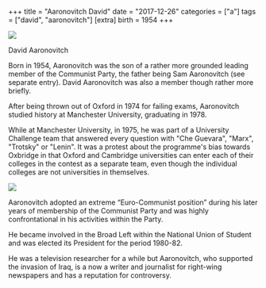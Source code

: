 +++
title = "Aaronovitch David"
date = "2017-12-26"
categories = ["a"]
tags = ["david", "aaronovitch"]
[extra]
birth = 1954
+++

![](https://grahamstevenson.me.uk/wp-content/uploads/2019/02/Aaronovitch-David.jpg)

David Aaronovitch

Born in 1954, Aaronovitch was the son of a rather more grounded leading member of the Communist Party, the father being Sam Aaronovitch (see separate entry). David Aaronovitch was also a member though rather more briefly.

After being thrown out of Oxford in 1974 for failing exams, Aaronovitch studied history at Manchester University, graduating in 1978.

While at Manchester University, in 1975, he was part of a University Challenge team that answered every question with "Che Guevara", "Marx", "Trotsky" or "Lenin". It was a protest about the programme's bias towards Oxbridge in that Oxford and Cambridge universities can enter each of their colleges in the contest as a separate team, even though the individual colleges are not universities in themselves.

![](https://grahamstevenson.me.uk/wp-content/uploads/2017/12/aaronovitch-manchester-university-challenge.jpg)

Aaronovitch adopted an extreme “Euro-Communist position” during his later years of membership of the Communist Party and was highly confrontational in his activities within the Party.

He became involved in the Broad Left within the National Union of Student and was elected its President for the period 1980-82.

He was a television researcher for a while but Aaronovitch, who supported the invasion of Iraq, is a now a writer and journalist for right-wing newspapers and has a reputation for controversy.
